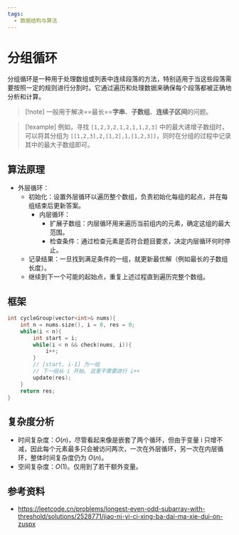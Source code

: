 ```yaml
---
tags:
  - 数据结构与算法
---
```


# 分组循环

分组循环是一种用于处理数组或列表中连续段落的方法，特别适用于当这些段落需要按照一定的规则进行分割时。它通过遍历和处理数据来确保每个段落都被正确地分析和计算。

> [!note] 一般用于解决==最长==**字串**、**子数组**、**连续子区间**的问题。

> [!example]
> 例如，寻找 `[1,2,3,2,1,2,1,1,2,3]` 中的最大递增子数组时，可以将其分组为 `[[1,2,3],2,[1,2],1,[1,2,3]]`，同时在分组的过程中记录其中的最大子数组即可。

## 算法原理

- 外层循环：
	- 初始化：设置外层循环以遍历整个数组，负责初始化每组的起点，并在每组结束后更新答案。
		- 内层循环：
			- 扩展子数组：内层循环用来遍历当前组内的元素，确定这组的最大范围。
			- 检查条件：通过检查元素是否符合题目要求，决定内层循环何时停止。
	- 记录结果：一旦找到满足条件的一组，就更新最优解（例如最长的子数组长度）。
	- 继续到下一个可能的起始点，重复上述过程直到遍历完整个数组。

## 框架

```cpp
int cycleGroup(vector<int>& nums){
	int n = nums.size(), i = 0, res = 0;
	while(i < n){
		int start = i;
		while(i < n && check(nums, i)){
			i++;
		}
		// [start, i-1] 为一组
		// 下一组从 i 开始, 这里不需要进行 i++
		update(res);
	}
	return res;
}
```

## 复杂度分析

- 时间复杂度：$O(n)$，尽管看起来像是嵌套了两个循环，但由于变量 i 只增不减，因此每个元素最多只会被访问两次，一次在外层循环，另一次在内层循环，整体时间复杂度仍为 $O(n)$。
- 空间复杂度：$O(1)$。仅用到了若干额外变量。

## 参考资料

- https://leetcode.cn/problems/longest-even-odd-subarray-with-threshold/solutions/2528771/jiao-ni-yi-ci-xing-ba-dai-ma-xie-dui-on-zuspx
